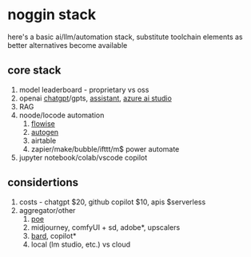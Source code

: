 # noggin stack
here's a basic ai/llm/automation stack, substitute toolchain elements as better alternatives become available
## core stack
1. model leaderboard - proprietary vs oss
2. openai [chatgpt](https://chat.openai.com)/gpts, [assistant](https://platform.openai.com/playground), [azure ai studio](https://azure.microsoft.com/en-us/products/ai-studio)
3. RAG
4. noode/locode automation
	1. [flowise](https://flowiseai.com)
	2. [autogen](https://github.com/microsoft/autogen)
	3. airtable
	4. zapier/make/bubble/ifttt/m$ power automate
5. jupyter notebook/colab/vscode copilot
## considertions
1. costs - chatgpt $20, github copilot $10, apis $serverless
2. aggregator/other
	1. [poe](https://poe.com)
	2. midjourney, comfyUI + sd, adobe*, upscalers
	3. [bard](https://bard.google.com/chat), copilot*
	4. local (lm studio, etc.) vs cloud
